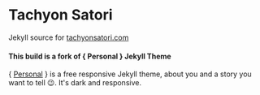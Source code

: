 # Tachyon Satori

Jekyll source for [tachyonsatori.com](http://tachyonsatori.com)

#### This build is a fork of { Personal } Jekyll Theme

{ [Personal](https://panossakkos.github.io/personal-jekyll-theme/) } is a free responsive Jekyll theme, about you and a story you want to tell :wink:. It's dark and responsive.
